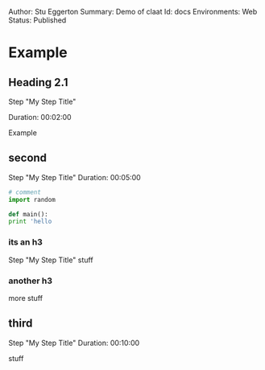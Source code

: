 Author: Stu Eggerton
Summary: Demo of claat
Id: docs
Environments: Web
Status: Published

# Example

## Heading 2.1
Step "My Step Title"

Duration: 00:02:00

Example

## second
Step "My Step Title"
Duration: 00:05:00

```py
# comment
import random

def main():
print 'hello
```

### its an h3
Step "My Step Title"
stuff

### another h3
more stuff

## third
Step "My Step Title"
Duration: 00:10:00

stuff
